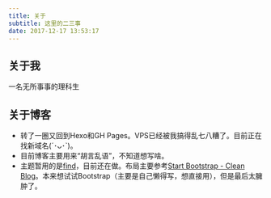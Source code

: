 ```yaml
---
title: 关于
subtitle: 这里的二三事
date: 2017-12-17 13:53:17
---
```


## 关于我
一名无所事事的理科生

## 关于博客
- 转了一圈又回到Hexo和GH Pages。VPS已经被我搞得乱七八糟了。目前正在找新域名(´･ᴗ･`)。
- 目前博客主要用来“胡言乱语”，不知道想写啥。
- 主题暂用的是[find](https://github.com/lchord/find)，目前还在做。布局主要参考[Start Bootstrap - Clean Blog](https://github.com/BlackrockDigital/startbootstrap-clean-blog)。本来想试试Bootstrap（主要是自己懒得写，想直接用），但是最后太臃肿了。
